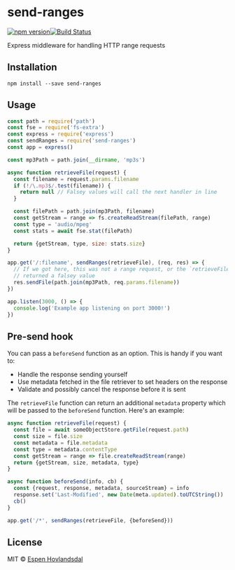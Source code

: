 # send-ranges

[![npm version](http://img.shields.io/npm/v/send-ranges.svg?style=flat-square)](http://browsenpm.org/package/send-ranges)[![Build Status](http://img.shields.io/travis/rexxars/send-ranges/master.svg?style=flat-square)](https://travis-ci.org/rexxars/send-ranges)

Express middleware for handling HTTP range requests

## Installation

```
npm install --save send-ranges
```

## Usage

```js
const path = require('path')
const fse = require('fs-extra')
const express = require('express')
const sendRanges = require('send-ranges')
const app = express()

const mp3Path = path.join(__dirname, 'mp3s')

async function retrieveFile(request) {
  const filename = request.params.filename
  if (!/\.mp3$/.test(filename)) {
    return null // Falsey values will call the next handler in line
  }

  const filePath = path.join(mp3Path, filename)
  const getStream = range => fs.createReadStream(filePath, range)
  const type = 'audio/mpeg'
  const stats = await fse.stat(filePath)

  return {getStream, type, size: stats.size}
}

app.get('/:filename', sendRanges(retrieveFile), (req, res) => {
  // If we got here, this was not a range request, or the `retrieveFile` handler
  // returned a falsey value
  res.sendFile(path.join(mp3Path, req.params.filename))
})

app.listen(3000, () => {
  console.log('Example app listening on port 3000!')
})
```

## Pre-send hook

You can pass a `beforeSend` function as an option. This is handy if you want to:

* Handle the response sending yourself
* Use metadata fetched in the file retriever to set headers on the response
* Validate and possibly cancel the response before it is sent

The `retrieveFile` function can return an additional `metadata` property which will be passed to the
`beforeSend` function. Here's an example:

```js
async function retrieveFile(request) {
  const file = await someObjectStore.getFile(request.path)
  const size = file.size
  const metadata = file.metadata
  const type = metadata.contentType
  const getStream = range => file.createReadStream(range)
  return {getStream, size, metadata, type}
}

async function beforeSend(info, cb) {
  const {request, response, metadata, sourceStream} = info
  response.set('Last-Modified', new Date(meta.updated).toUTCString())
  cb()
}

app.get('/*', sendRanges(retrieveFile, {beforeSend}))
```

## License

MIT © [Espen Hovlandsdal](https://espen.codes/)
